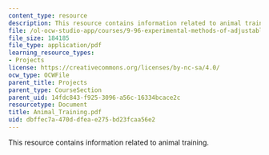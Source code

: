 ```yaml
---
content_type: resource
description: This resource contains information related to animal training.
file: /ol-ocw-studio-app/courses/9-96-experimental-methods-of-adjustable-tetrode-array-neurophysiology-january-iap-2001/dbffec7a470ddfeae275bd23fcaa56e2_Animal_Training.pdf
file_size: 184185
file_type: application/pdf
learning_resource_types:
- Projects
license: https://creativecommons.org/licenses/by-nc-sa/4.0/
ocw_type: OCWFile
parent_title: Projects
parent_type: CourseSection
parent_uid: 14fdc843-f925-3096-a56c-16334bcace2c
resourcetype: Document
title: Animal_Training.pdf
uid: dbffec7a-470d-dfea-e275-bd23fcaa56e2
---
```

This resource contains information related to animal training.
